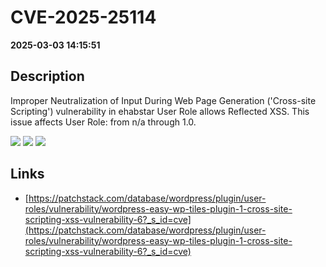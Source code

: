 # CVE-2025-25114

**2025-03-03 14:15:51**

## Description
Improper Neutralization of Input During Web Page Generation ('Cross-site Scripting') vulnerability in ehabstar User Role allows Reflected XSS. This issue affects User Role: from n/a through 1.0.

![](https://img.shields.io/static/v1?label=Score&message=7.1&color=red)
![](https://img.shields.io/static/v1?label=Severity&message=HIGH&color=red)
![](https://img.shields.io/static/v1?label=CWE&message=XSS&color=green)

## Links
- [https://patchstack.com/database/wordpress/plugin/user-roles/vulnerability/wordpress-easy-wp-tiles-plugin-1-cross-site-scripting-xss-vulnerability-6?_s_id=cve](https://patchstack.com/database/wordpress/plugin/user-roles/vulnerability/wordpress-easy-wp-tiles-plugin-1-cross-site-scripting-xss-vulnerability-6?_s_id=cve)
